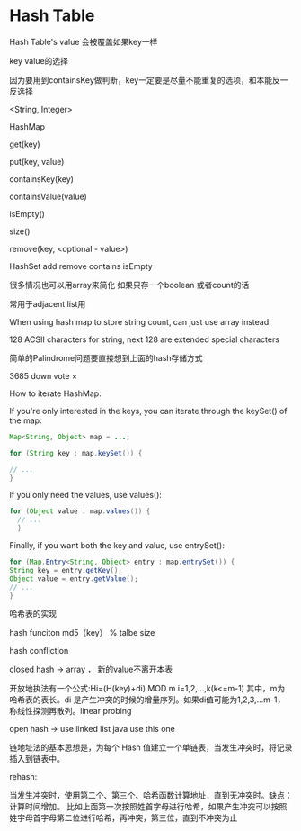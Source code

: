 # Hash Table

Hash Table's value 会被覆盖如果key一样

key value的选择

因为要用到containsKey做判断，key一定要是尽量不能重复的选项，和本能反一反选择

<String, Integer>

HashMap

get(key)

put(key, value)

containsKey(key)

containsValue(value)

isEmpty()

size()

remove(key, <optional - value>)

HashSet
add
remove
contains
isEmpty



很多情况也可以用array来简化 如果只存一个boolean 或者count的话

常用于adjacent list用

When using hash map to store string count, can just use array instead.

128 ACSII characters for string, next 128 are extended special characters



简单的Palindrome问题要直接想到上面的hash存储方式

3685
down vote
×


How to iterate HashMap:

If you're only interested in the keys, you can iterate through the keySet() of the map:


```java
Map<String, Object> map = ...;

for (String key : map.keySet()) {

// ...
}
```
If you only need the values, use values():


```java
for (Object value : map.values()) {
  // ...
  }
```

Finally, if you want both the key and value, use entrySet():

```java
for (Map.Entry<String, Object> entry : map.entrySet()) {
String key = entry.getKey();
Object value = entry.getValue();
// ...
}
```



哈希表的实现

hash funciton md5（key） % talbe size



hash confliction

closed hash -> array ， 新的value不离开本表

开放地执法有一个公式:Hi=(H(key)+di) MOD m i=1,2,...,k(k<=m-1)
其中，m为哈希表的表长。di 是产生冲突的时候的增量序列。如果di值可能为1,2,3,...m-1，称线性探测再散列。linear probing



open hash ->  use linked list   java use this one

链地址法的基本思想是，为每个 Hash 值建立一个单链表，当发生冲突时，将记录插入到链表中。



rehash:

当发生冲突时，使用第二个、第三个、哈希函数计算地址，直到无冲突时。缺点：计算时间增加。
比如上面第一次按照姓首字母进行哈希，如果产生冲突可以按照姓字母首字母第二位进行哈希，再冲突，第三位，直到不冲突为止

